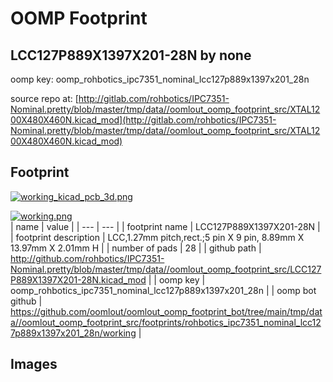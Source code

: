 # OOMP Footprint  
## LCC127P889X1397X201-28N  by none  
  
oomp key: oomp_rohbotics_ipc7351_nominal_lcc127p889x1397x201_28n  
  
source repo at: [http://gitlab.com/rohbotics/IPC7351-Nominal.pretty/blob/master/tmp/data//oomlout_oomp_footprint_src/XTAL1200X480X460N.kicad_mod](http://gitlab.com/rohbotics/IPC7351-Nominal.pretty/blob/master/tmp/data//oomlout_oomp_footprint_src/XTAL1200X480X460N.kicad_mod)  
## Footprint  
  
[![working_kicad_pcb_3d.png](working_kicad_pcb_3d_600.png)](working_kicad_pcb_3d.png)  
  
[![working.png](working_600.png)](working.png)  
| name | value | 
| --- | --- | 
| footprint name | LCC127P889X1397X201-28N | 
| footprint description | LCC,1.27mm pitch,rect.;5 pin X 9 pin, 8.89mm X 13.97mm X 2.01mm H | 
| number of pads | 28 | 
| github path | http://github.com/rohbotics/IPC7351-Nominal.pretty/blob/master/tmp/data//oomlout_oomp_footprint_src/LCC127P889X1397X201-28N.kicad_mod | 
| oomp key | oomp_rohbotics_ipc7351_nominal_lcc127p889x1397x201_28n | 
| oomp bot github | https://github.com/oomlout/oomlout_oomp_footprint_bot/tree/main/tmp/data//oomlout_oomp_footprint_src/footprints/rohbotics_ipc7351_nominal_lcc127p889x1397x201_28n/working | 
## Images  
